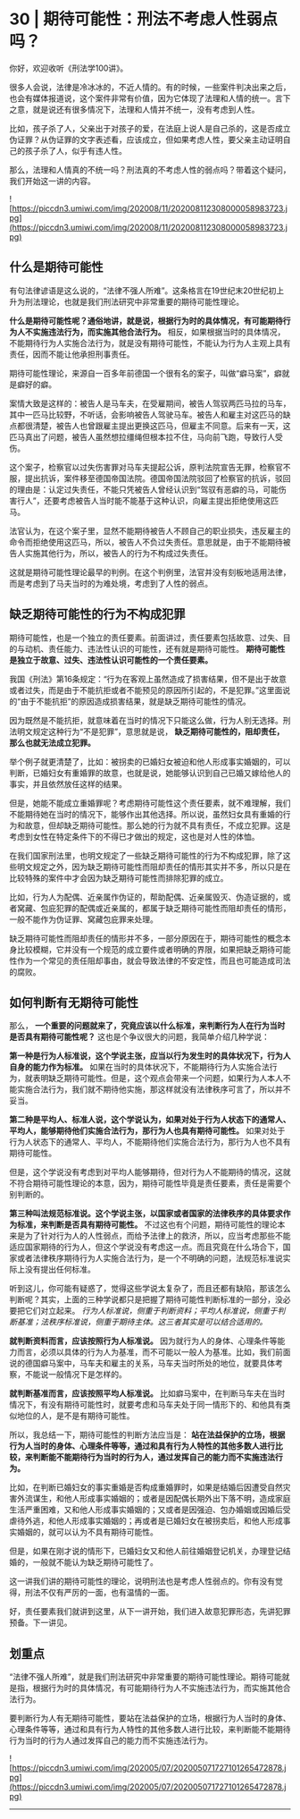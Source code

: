 # 30 | 期待可能性：刑法不考虑人性弱点吗？

你好，欢迎收听《刑法学100讲》。

很多人会说，法律是冷冰冰的，不近人情的。有的时候，一些案件判决出来之后，也会有媒体报道说，这个案件非常有价值，因为它体现了法理和人情的统一。言下之意，就是说还有很多情况下，法理和人情并不统一，没有考虑到人性。

比如，孩子杀了人，父亲出于对孩子的爱，在法庭上说人是自己杀的，这是否成立伪证罪？从伪证罪的文字表述看，应该成立，但如果考虑人性，要父亲主动证明自己的孩子杀了人，似乎有违人性。

那么，法理和人情真的不统一吗？刑法真的不考虑人性的弱点吗？带着这个疑问，我们开始这一讲的内容。

![https://piccdn3.umiwi.com/img/202008/11/202008112308000058983723.jpg](https://piccdn3.umiwi.com/img/202008/11/202008112308000058983723.jpg)

## 什么是期待可能性

有句法律谚语是这么说的，“法律不强人所难”。这条格言在19世纪末20世纪初上升为刑法理论，也就是我们刑法研究中非常重要的期待可能性理论。

 **什么是期待可能性呢？通俗地讲，就是说，根据行为时的具体情况，有可能期待行为人不实施违法行为，而实施其他合法行为。** 相反，如果根据当时的具体情况，不能期待行为人实施合法行为，就是没有期待可能性，不能认为行为人主观上具有责任，因而不能让他承担刑事责任。

期待可能性理论，来源自一百多年前德国一个很有名的案子，叫做“癖马案”，癖就是癖好的癖。

案情大致是这样的：被告人是马车夫，在受雇期间，被告人驾驭两匹马拉的马车，其中一匹马比较野，不听话，会影响被告人驾驶马车。被告人和雇主对这匹马的缺点都很清楚，被告人也曾跟雇主提出更换这匹马，但雇主不同意。后来有一天，这匹马真出了问题，被告人虽然想拉缰绳但根本拉不住，马向前飞跑，导致行人受伤。

这个案子，检察官以过失伤害罪对马车夫提起公诉，原判法院宣告无罪，检察官不服，提出抗诉，案件移至德国帝国法院。德国帝国法院驳回了检察官的抗诉，驳回的理由是：认定过失责任，不能只凭被告人曾经认识到“驾驭有恶癖的马，可能伤害行人”，还要考虑被告人当时能不能基于这种认识，向雇主提出拒绝使用这匹马。

法官认为，在这个案子里，显然不能期待被告人不顾自己的职业损失，违反雇主的命令而拒绝使用这匹马，所以，被告人不负过失责任。意思就是，由于不能期待被告人实施其他行为，所以，被告人的行为不构成过失责任。

这就是期待可能性理论最早的判例。在这个判例里，法官并没有刻板地适用法律，而是考虑到了马夫当时的为难处境，考虑到了人性的弱点。

## 缺乏期待可能性的行为不构成犯罪

期待可能性，也是一个独立的责任要素。前面讲过，责任要素包括故意、过失、目的与动机、责任能力、违法性认识的可能性，还有就是期待可能性。 **期待可能性是独立于故意、过失、违法性认识可能性的一个责任要素。**

我国《刑法》第16条规定：“行为在客观上虽然造成了损害结果，但不是出于故意或者过失，而是由于不能抗拒或者不能预见的原因所引起的，不是犯罪。”这里面说的“由于不能抗拒”的原因造成损害结果，就是缺乏期待可能性的情况。

因为既然是不能抗拒，就意味着在当时的情况下只能这么做，行为人别无选择。刑法明文规定这种行为“不是犯罪”，意思就是说， **缺乏期待可能性的，阻却责任，那么也就无法成立犯罪。**

举个例子就更清楚了，比如：被拐卖的已婚妇女被迫和他人形成事实婚姻的，可以判断，已婚妇女有重婚罪的故意，也就是说，她能够认识到自己已婚又嫁给他人的事实，并且依然放任这样的结果。

但是，她能不能成立重婚罪呢？考虑期待可能性这个责任要素，就不难理解，我们不能期待她在当时的情况下，能够作出其他选择。所以说，虽然妇女具有重婚的行为和故意，但却缺乏期待可能性。那么她的行为就不具有责任，不成立犯罪。这是考虑到女性在特定条件下的不得已才做出的规定，这也是对人性的体恤。

在我们国家刑法里，也明文规定了一些缺乏期待可能性的行为不构成犯罪，除了这些明文规定之外，因为缺乏期待可能性而阻却责任的情形其实并不多，所以只是在比较特殊的案件中才会因为缺乏期待可能性而排除犯罪的成立。

比如，行为人为配偶、近亲属作伪证的，帮助配偶、近亲属毁灭、伪造证据的，或者窝藏、包庇犯罪的配偶或近亲属的，都属于缺乏期待可能性而阻却责任的情形，一般不能作为伪证罪、窝藏包庇罪来处理。

缺乏期待可能性而阻却责任的情形并不多，一部分原因在于，期待可能性的概念本身比较模糊，它并没有一个规范的成立要件或者明确的界限，如果把缺乏期待可能性作为一个常见的责任阻却事由，就会导致法律的不安定性，而且也可能造成司法的腐败。

## 如何判断有无期待可能性

那么， **一个重要的问题就来了，究竟应该以什么标准，来判断行为人在行为当时是否具有期待可能性呢？** 这也是个争议很大的问题，我简单介绍几种学说：

 **第一种是行为人标准说，这个学说主张，应当以行为发生时的具体状况下，行为人自身的能力作为标准。** 如果在当时的具体状况下，不能期待行为人实施合法行为，就表明缺乏期待可能性。但是，这个观点会带来一个问题，如果行为人本人不能实施合法行为，我们就不期待他实施，那这样就没有法律秩序可言了，所以并不妥当。

 **第二种是平均人、标准人说，这个学说认为，如果对处于行为人状态下的通常人、平均人，能够期待他们实施合法行为，那行为人也具有期待可能性。** 如果对处于行为人状态下的通常人、平均人，不能期待他们实施合法行为，那行为人也不具有期待可能性。

但是，这个学说没有考虑到对平均人能够期待，但对行为人不能期待的情况，这就不符合期待可能性理论的本意，因为，期待可能性毕竟是责任要素，责任是需要个别判断的。

 **第三种叫法规范标准说。这个学说主张，以国家或者国家的法律秩序的具体要求作为标准，来判断是否具有期待可能性。** 不过这也有个问题，期待可能性的理论本来是为了针对行为人的人性弱点，而给予法律上的救济，所以，应当考虑那些不能适应国家期待的行为人，但这个学说没有考虑这一点。而且究竟在什么场合下，国家或者法律秩序期待行为人实施合法行为，是一个不明确的问题，法规范标准说实际上没有提出任何标准。

听到这儿，你可能有疑惑了，觉得这些学说太复杂了，而且还都有缺陷，那该怎么判断呢？其实，上面的三种学说都只是把握了期待可能性判断标准的一部分，没必要把它们对立起来。 *行为人标准说，侧重于判断资料；平均人标准说，侧重于判断基准；法秩序标准说，侧重于期待主体。这三者其实是可以结合适用的。*

 **就判断资料而言，应该按照行为人标准说。** 因为就行为人的身体、心理条件等能力而言，必须以具体的行为人为基准，而不可能以一般人为基准。比如，我们前面说的德国癖马案中，马车夫和雇主的关系，马车夫当时所处的地位，就要具体考察，不能说一般情况下是怎样的。

 **就判断基准而言，应该按照平均人标准说。** 比如癖马案中，在判断马车夫在当时情况下，有没有期待可能性时，就要考虑和马车夫处于同一情形下的、和他具有类似地位的人，是不是有期待可能性。

所以，我总结一下，期待可能性的判断方法应当是： **站在法益保护的立场，根据行为人当时的身体、心理条件等等，通过和具有行为人特性的其他多数人进行比较，来判断能不能期待行为当时的行为人，通过发挥自己的能力而不实施违法行为。**

比如，在判断已婚妇女的事实重婚是否构成重婚罪时，如果是结婚后因遭受自然灾害外流谋生，和他人形成事实婚姻的；或者是因配偶长期外出下落不明，造成家庭生活严重困难，又和他人形成事实婚姻的；又或者是因强迫、包办婚姻或因婚后受虐待外逃，和他人形成事实婚姻的；再或者是已婚妇女在被拐卖后，和他人形成事实婚姻的，就可以认为不具有期待可能性。

但是，如果在刚才说的情形下，已婚妇女又和他人前往婚姻登记机关，办理登记结婚的，一般就不能认为缺乏期待可能性了。

这一讲我们讲的期待可能性的理论，说明刑法也是考虑人性弱点的。你有没有觉得，刑法不仅有严厉的一面，也有温情的一面。

好，责任要素我们就讲到这里，从下一讲开始，我们进入故意犯罪形态，先讲犯罪预备。下一讲见。

## 划重点

“法律不强人所难”，就是我们刑法研究中非常重要的期待可能性理论。期待可能就是指，根据行为时的具体情况，有可能期待行为人不实施违法行为，而实施其他合法行为。

要判断行为人有无期待可能性，要站在法益保护的立场，根据行为人当时的身体、心理条件等等，通过和具有行为人特性的其他多数人进行比较，来判断能不能期待行为当时的行为人通过发挥自己的能力而不实施违法行为。

![https://piccdn3.umiwi.com/img/202005/07/202005071727101265472878.jpg](https://piccdn3.umiwi.com/img/202005/07/202005071727101265472878.jpg)

---
